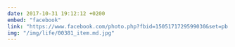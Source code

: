 ```yaml
---
date: 2017-10-31 19:12:12 +0200
embed: "facebook"
link: "https://www.facebook.com/photo.php?fbid=1505171729599030&set=pb.100003186531392.-2207520000.1522760207.&type=3&theater"
img: "/img/life/00381_item.md.jpg"
---
```

